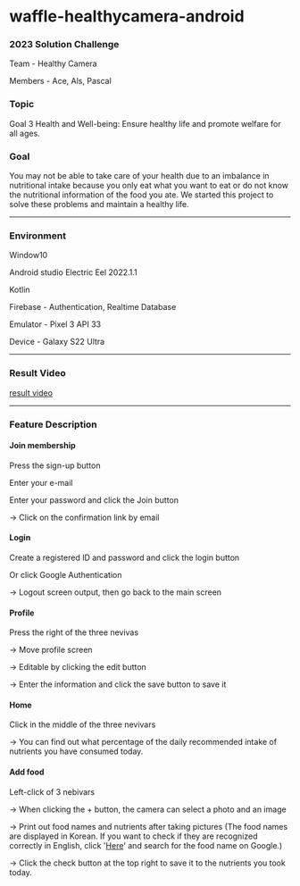 # waffle-healthycamera-android

### 2023 Solution Challenge
Team - Healthy Camera

Members - Ace, Als, Pascal

### Topic
Goal 3 Health and Well-being: Ensure healthy life and promote welfare for all ages.
### Goal
You may not be able to take care of your health due to an imbalance in nutritional intake because you only eat what you want to eat or do not know the         nutritional information of the food you ate. We started this project to solve these problems and maintain a healthy life.
___
### Environment
Window10

Android studio Electric Eel 2022.1.1

Kotlin

Firebase - Authentication, Realtime Database

Emulator - Pixel 3 API 33

Device - Galaxy S22 Ultra

___
### Result Video
[result video](https://www.youtube.com/watch?v=8pOfqaHiNjY)
___
### Feature Description


#### Join membership

Press the sign-up button

Enter your e-mail

Enter your password and click the Join button

-> Click on the confirmation link by email


#### Login

Create a registered ID and password and click the login button

Or click Google Authentication

-> Logout screen output, then go back to the main screen


#### Profile

Press the right of the three nevivas

-> Move profile screen

-> Editable by clicking the edit button

-> Enter the information and click the save button to save it


#### Home

Click in the middle of the three nevivars

-> You can find out what percentage of the daily recommended intake of nutrients you have consumed today.


#### Add food

Left-click of 3 nebivars

-> When clicking the + button, the camera can select a photo and an image

-> Print out food names and nutrients after taking pictures (The food names are displayed in Korean. If you want to check if they are recognized correctly in English, click '[Here](https://github.com/GDSC-Daejin/waffle-healthycamera-android/blob/master/KoreanFood%20_eng.txt)' and search for the food name on Google.) 

-> Click the check button at the top right to save it to the nutrients you took today.
